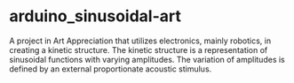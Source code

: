 # arduino_sinusoidal-art
A project in Art Appreciation that utilizes electronics, mainly robotics, in creating a kinetic structure. The kinetic structure is a representation of sinusoidal functions with varying amplitudes. The variation of amplitudes is defined by an external proportionate acoustic stimulus.
